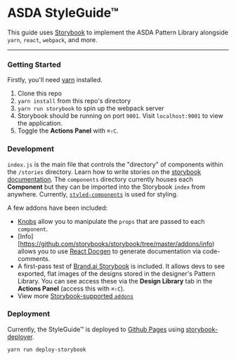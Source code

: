 # ASDA StyleGuide™
This guide uses [Storybook](storybook.js.org) to implement the ASDA Pattern Library alongside `yarn`, `react`, `webpack`, and more.

----------------

### Getting Started

Firstly, you'll need [yarn](https://yarnpkg.com/lang/en/docs/install/) installed.

1. Clone this repo
2. `yarn install` from this repo's directory
3. `yarn run storybook` to spin up the webpack server
4. Storybook should be running on port `9001`. Visit `localhost:9001` to view the application.
5. Toggle the **Actions Panel** with `⌘⇧C`.

### Development

`index.js` is the main file that controls the "directory" of components within the `/stories` directory. Learn how to write stories on the [storybook documentation](https://storybook.js.org/basics/writing-stories/).
The `components` directory currently houses each **Component** but they can be imported into the Storybook `index` from anywhere.
Currently, [`styled-components`](https://www.styled-components.com/) is used for styling.

A few addons have been included:
- [Knobs](https://github.com/storybooks/storybook/tree/master/addons/knobs) allow you to manipulate the `props` that are passed to each `component`.
- [Info][https://github.com/storybooks/storybook/tree/master/addons/info) allows you to use [React Docgen](https://react-styleguidist.js.org/docs/documenting.html) to generate documentation via code-comments.
- A first-pass test of [Brand.ai Storybook](https://github.com/brandai/brandai-storybook) is included. It allows devs to see exported, flat images of the designs stored in the designer's Pattern Library.
You can see access these via the **Design Library** tab in the **Actions Panel** (access this with `⌘⇧C`).
- View more [Storybook-supported `addons`](https://storybook.js.org/addons/addon-gallery/)


### Deployment

Currently, the StyleGuide™ is deployed to [Github Pages](https://gecgithub01.walmart.com/pages/c0v0039/asda-styleguide/) using [storybook-deployer](https://github.com/storybooks/storybook-deployer).
```
yarn run deploy-storybook
```
